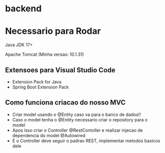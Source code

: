 # backend

<h1>Necessario para Rodar</h1>
<p>Java JDK 17+</p>
<p>Apache Tomcat (Minha versao: 10.1.31)</p>

<h2>Extensoes para Visual Studio Code</h2>
<ul>
    <li>Extension Pack for Java</li>
    <li>Spring Boot Extension Pack</li>
</ul>

<h2>Como funciona criacao do nosso MVC</h2>
<ul>
    <li>Criar model usando o @Entity caso va para o banco de dados!!</li>
    <li>Caso o model tenha o @Entity necessario criar o repository para o model</li>
    <li>Apos isso criar o Controller @RestContoller e realizar injecao de dependencia do model @Autowired</li>
    <li>E o Controller deve seguir o padrao REST, implementar metodos basicos dele</li>
<ul>